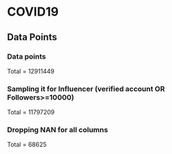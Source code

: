 # COVID19

## Data Points

### Data points 
Total = 12911449

### Sampling it for Influencer (verified account OR Followers>=10000)
Total = 11797209

### Dropping NAN for all columns
Total = 68625
